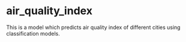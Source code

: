 # air_quality_index
This is a model which predicts air quality index of different cities using classification models.
